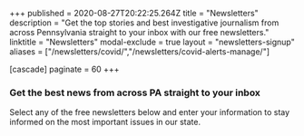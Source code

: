 +++
published = 2020-08-27T20:22:25.264Z
title = "Newsletters"
description = "Get the top stories and best investigative journalism from across Pennsylvania straight to your inbox with our free newsletters."
linktitle = "Newsletters"
modal-exclude = true
layout = "newsletters-signup"
aliases = ["/newsletters/covid/","/newsletters/covid-alerts-manage/"]

[cascade]
paginate = 60
+++

### Get the best news from across PA straight to your inbox

Select any of the free newsletters below and enter your information to stay informed on the most important issues in our state.